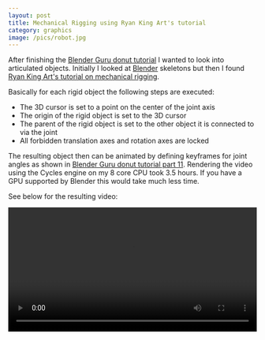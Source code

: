 ```yaml
---
layout: post
title: Mechanical Rigging using Ryan King Art's tutorial
category: graphics
image: /pics/robot.jpg
---
```


After finishing the [Blender Guru donut tutorial][3] I wanted to look into articulated objects.
Initially I looked at [Blender][4] skeletons but then I found [Ryan King Art's tutorial on mechanical rigging][1].

Basically for each rigid object the following steps are executed:
* The 3D cursor is set to a point on the center of the joint axis
* The origin of the rigid object is set to the 3D cursor
* The parent of the rigid object is set to the other object it is connected to via the joint
* All forbidden translation axes and rotation axes are locked

The resulting object then can be animated by defining keyframes for joint angles as shown in [Blender Guru donut tutorial part 11][2].
Rendering the video using the Cycles engine on my 8 core CPU took 3.5 hours.
If you have a GPU supported by Blender this would take much less time.

See below for the resulting video:

<span class="center"><video controls src="/downloads/robot.mp4" width="100%" loop></video></span>

[1]: https://www.youtube.com/watch?v=J1He21vDIfQ
[2]: https://www.youtube.com/watch?v=LMA3S2EGM6U&list=PLjEaoINr3zgFX8ZsChQVQsuDSjEqdWMAD&index=11&t=713s
[3]: https://www.youtube.com/playlist?list=PLjEaoINr3zgFX8ZsChQVQsuDSjEqdWMAD
[4]: https://www.blender.org/
